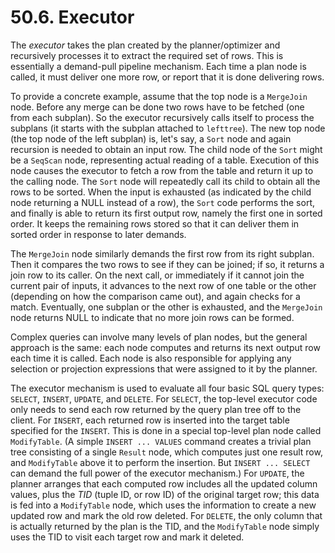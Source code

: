 # 50.6. Executor

The _executor_ takes the plan created by the planner/optimizer and recursively processes it to extract the required set of rows. This is essentially a demand-pull pipeline mechanism. Each time a plan node is called, it must deliver one more row, or report that it is done delivering rows.

To provide a concrete example, assume that the top node is a `MergeJoin` node. Before any merge can be done two rows have to be fetched \(one from each subplan\). So the executor recursively calls itself to process the subplans \(it starts with the subplan attached to `lefttree`\). The new top node \(the top node of the left subplan\) is, let's say, a `Sort` node and again recursion is needed to obtain an input row. The child node of the `Sort` might be a `SeqScan` node, representing actual reading of a table. Execution of this node causes the executor to fetch a row from the table and return it up to the calling node. The `Sort` node will repeatedly call its child to obtain all the rows to be sorted. When the input is exhausted \(as indicated by the child node returning a NULL instead of a row\), the `Sort` code performs the sort, and finally is able to return its first output row, namely the first one in sorted order. It keeps the remaining rows stored so that it can deliver them in sorted order in response to later demands.

The `MergeJoin` node similarly demands the first row from its right subplan. Then it compares the two rows to see if they can be joined; if so, it returns a join row to its caller. On the next call, or immediately if it cannot join the current pair of inputs, it advances to the next row of one table or the other \(depending on how the comparison came out\), and again checks for a match. Eventually, one subplan or the other is exhausted, and the `MergeJoin` node returns NULL to indicate that no more join rows can be formed.

Complex queries can involve many levels of plan nodes, but the general approach is the same: each node computes and returns its next output row each time it is called. Each node is also responsible for applying any selection or projection expressions that were assigned to it by the planner.

The executor mechanism is used to evaluate all four basic SQL query types: `SELECT`, `INSERT`, `UPDATE`, and `DELETE`. For `SELECT`, the top-level executor code only needs to send each row returned by the query plan tree off to the client. For `INSERT`, each returned row is inserted into the target table specified for the `INSERT`. This is done in a special top-level plan node called `ModifyTable`. \(A simple `INSERT ... VALUES` command creates a trivial plan tree consisting of a single `Result` node, which computes just one result row, and `ModifyTable` above it to perform the insertion. But `INSERT ... SELECT` can demand the full power of the executor mechanism.\) For `UPDATE`, the planner arranges that each computed row includes all the updated column values, plus the _TID_ \(tuple ID, or row ID\) of the original target row; this data is fed into a `ModifyTable` node, which uses the information to create a new updated row and mark the old row deleted. For `DELETE`, the only column that is actually returned by the plan is the TID, and the `ModifyTable` node simply uses the TID to visit each target row and mark it deleted.

